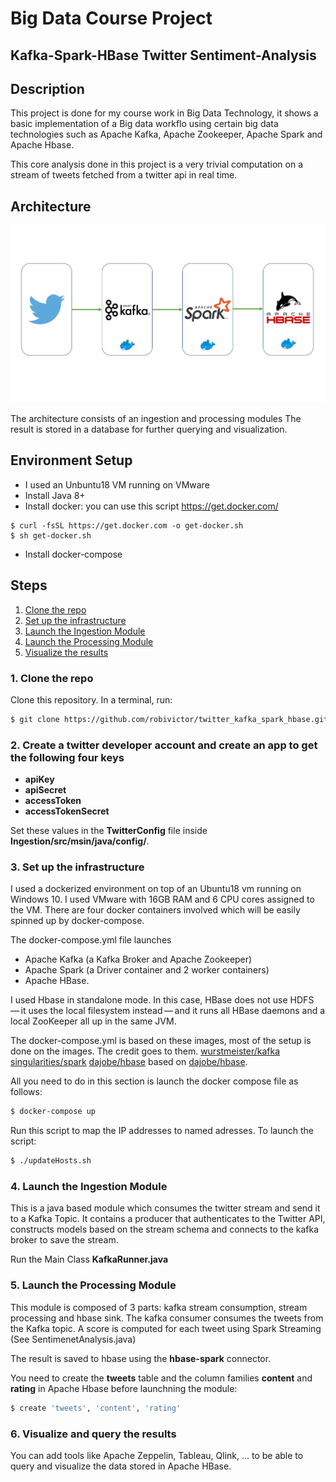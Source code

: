 # Big Data Course Project
## Kafka-Spark-HBase Twitter Sentiment-Analysis


## Description
This project is done for my course work in Big Data Technology, it shows a basic implementation of a Big data workflo using certain big data technologies such as Apache Kafka, Apache Zookeeper, Apache Spark and Apache Hbase. <br/> 

This core analysis done in this project is a very trivial computation on a stream of tweets fetched from a twitter api in real time. 

## Architecture

![Big data workflow](Architecture.PNG)

The architecture consists of an ingestion and processing modules The result is stored in a database for further querying and visualization.

## Environment Setup
* I used an Unbuntu18 VM running on VMware
* Install Java 8+
* Install docker: you can use this script https://get.docker.com/
```
$ curl -fsSL https://get.docker.com -o get-docker.sh
$ sh get-docker.sh
```
* Install docker-compose

## Steps
1. [Clone the repo](#1-clone-the-repo)
2. [Set up the infrastructure](#2-set-up-the-infrastructure)
3. [Launch the Ingestion Module](#3-launch-the-ingestion-module)
4. [Launch the Processing Module](#4-launch-the-processing-module)
5. [Visualize the results](#5-visualize-the-results)

### 1. Clone the repo

Clone this repository. In a terminal, run:

```bash
$ git clone https://github.com/robivictor/twitter_kafka_spark_hbase.git
```

### 2. Create a twitter developer account and create an app to get the following four keys
*  **apiKey** 
* **apiSecret** 
* **accessToken**
* **accessTokenSecret**

Set these values in the **TwitterConfig** file inside **Ingestion/src/msin/java/config/**.

### 3. Set up the infrastructure
I used a dockerized environment on top of an Ubuntu18 vm running on Windows 10. I used VMware with 16GB RAM and 6 CPU cores assigned to the VM. There are four docker containers involved which will be easily spinned up by docker-compose. 

The docker-compose.yml file launches 
* Apache Kafka (a Kafka Broker and Apache Zookeeper)
* Apache Spark (a Driver container and 2 worker containers)
* Apache HBase.

I used Hbase in standalone mode. In this case, HBase does not use HDFS — it uses the local filesystem instead — and it runs all HBase daemons and a local ZooKeeper all up in the same JVM.

The docker-compose.yml is based on these images, most of the setup is done on the images. The credit goes to them.
 [wurstmeister/kafka](https://github.com/wurstmeister/kafka-docker)
 [singularities/spark](https://hub.docker.com/r/singularities/spark/)
 [dajobe/hbase](https://hub.docker.com/r/ziedyazidi/hbase) based on [dajobe/hbase](https://github.com/dajobe/hbase-docker).

All you need to do in this section is launch the docker compose file as follows:
```bash
$ docker-compose up
```
Run this script to map the IP addresses to named adresses.
To launch the script:
```bash
$ ./updateHosts.sh
```

### 4. Launch the Ingestion Module
This is a java based module which consumes the twitter stream and send it to a Kafka Topic. 
It contains a producer that authenticates to the Twitter API, constructs models based on the stream schema and connects to the kafka broker to save the stream. 

Run the Main Class **KafkaRunner.java**

### 5. Launch the Processing Module
This module is composed of 3 parts: kafka stream consumption, stream processing and hbase sink.
The kafka consumer consumes the tweets from the Kafka topic. A score is computed for each tweet using Spark Streaming (See SentimenetAnalysis.java)

The result is saved to hbase using the **hbase-spark** connector.

You need to create the **tweets** table and the column families **content** and **rating** in Apache Hbase before launchning the module:

```bash
$ create 'tweets', 'content', 'rating'
```

### 6. Visualize and query the results
You can add tools like Apache Zeppelin, Tableau, Qlink, ... to be able to query and visualize the data stored in Apache HBase. 
